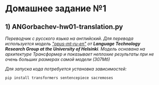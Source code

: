 # Домашнее задание №1

## 1) ANGorbachev-hw01-translation.py
*Переводчик с русского языка на английский. Для перевода используется модель <u>"opus-mt-ru-en"</u> от **Language Technology Research Group at the University of Helsinki**. Модель основана на архитектуре Трансформер и показывает неплохие результаты при не очень больших размерах самой модели (307Мб)*

*Для запуска кода потребуется установка зависимостей:*

```buildoutcfg
pip install transformers sentencepiece sacremoses
```
